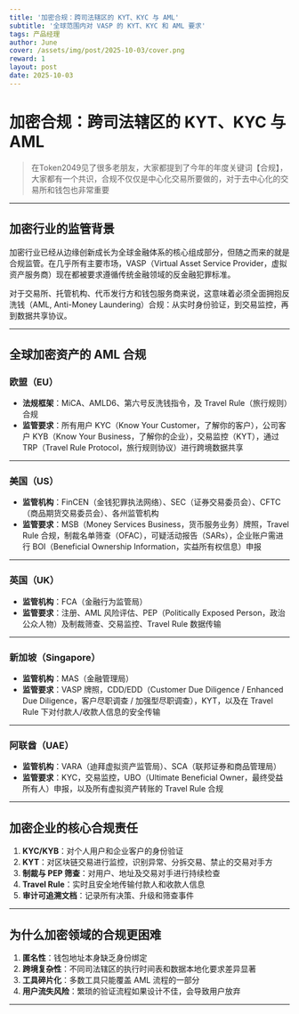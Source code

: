 ```yaml
---
title: '加密合规：跨司法辖区的 KYT、KYC 与 AML'
subtitle: '全球范围内对 VASP 的 KYT、KYC 和 AML 要求'
tags: 产品经理
author: June
cover: /assets/img/post/2025-10-03/cover.png
reward: 1
layout: post
date: 2025-10-03
---
```


# 加密合规：跨司法辖区的 KYT、KYC 与 AML

> 在Token2049见了很多老朋友，大家都提到了今年的年度关键词【合规】，大家都有一个共识，合规不仅仅是中心化交易所要做的，对于去中心化的交易所和钱包也非常重要

---

## 加密行业的监管背景

加密行业已经从边缘创新成长为全球金融体系的核心组成部分，但随之而来的就是合规监管。在几乎所有主要市场，VASP（Virtual Asset Service Provider，虚拟资产服务商）现在都被要求遵循传统金融领域的反金融犯罪标准。

对于交易所、托管机构、代币发行方和钱包服务商来说，这意味着必须全面拥抱反洗钱（AML, Anti-Money Laundering）合规：从实时身份验证，到交易监控，再到数据共享协议。

---

## 全球加密资产的 AML 合规

### 欧盟（EU）

- **法规框架**：MiCA、AMLD6、第六号反洗钱指令，及 Travel Rule（旅行规则）合规
- **监管要求**：所有用户 KYC（Know Your Customer，了解你的客户），公司客户 KYB（Know Your Business，了解你的企业），交易监控（KYT），通过 TRP（Travel Rule Protocol，旅行规则协议）进行跨境数据共享

---

### 美国（US）
- **监管机构**：FinCEN（金钱犯罪执法网络）、SEC（证券交易委员会）、CFTC（商品期货交易委员会）、各州监管机构
- **监管要求**：MSB（Money Services Business，货币服务业务）牌照，Travel Rule 合规，制裁名单筛查（OFAC），可疑活动报告（SARs），企业账户需进行 BOI（Beneficial Ownership Information，实益所有权信息）申报

---

### 英国（UK）

- **监管机构**：FCA（金融行为监管局）
- **监管要求**：注册、AML 风险评估、PEP（Politically Exposed Person，政治公众人物）及制裁筛查、交易监控、Travel Rule 数据传输

---

### 新加坡（Singapore）

- **监管机构**：MAS（金融管理局）
- **监管要求**：VASP 牌照，CDD/EDD（Customer Due Diligence / Enhanced Due Diligence，客户尽职调查 / 加强型尽职调查），KYT，以及在 Travel Rule 下对付款人/收款人信息的安全传输

---

### 阿联酋（UAE）

- **监管机构**：VARA（迪拜虚拟资产监管局）、SCA（联邦证券和商品管理局）
- **监管要求**：KYC，交易监控，UBO（Ultimate Beneficial Owner，最终受益所有人）申报，以及所有虚拟资产转账的 Travel Rule 合规

---

## 加密企业的核心合规责任

1. **KYC/KYB**：对个人用户和企业客户的身份验证
2. **KYT**：对区块链交易进行监控，识别异常、分拆交易、禁止的交易对手方
3. **制裁与 PEP 筛查**：对用户、地址及交易对手进行持续检查
4. **Travel Rule**：实时且安全地传输付款人和收款人信息
5. **审计可追溯文档**：记录所有决策、升级和筛查事件

---

## 为什么加密领域的合规更困难

1. **匿名性**：钱包地址本身缺乏身份绑定
2. **跨境复杂性**：不同司法辖区的执行时间表和数据本地化要求差异显著
3. **工具碎片化**：多数工具只能覆盖 AML 流程的一部分
4. **用户流失风险**：繁琐的验证流程如果设计不佳，会导致用户放弃

---